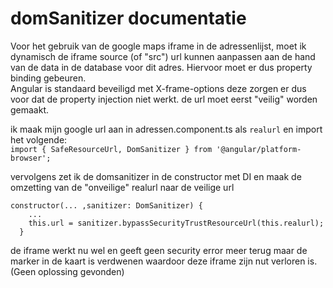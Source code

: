 # domSanitizer documentatie

Voor het gebruik van de google maps iframe in de adressenlijst, moet ik dynamisch de iframe source (of "src") url kunnen aanpassen aan de hand van de data in de database voor dit adres. Hiervoor moet er dus property binding gebeuren.  
Angular is standaard beveiligd met X-frame-options deze zorgen er dus voor dat de property injection niet werkt. de url moet eerst "veilig" worden gemaakt.  

ik maak mijn google url aan in adressen.component.ts als `realurl` en import het volgende:  
`import { SafeResourceUrl, DomSanitizer } from '@angular/platform-browser';`  

vervolgens zet ik de domsanitizer in de constructor met DI en maak de omzetting van de "onveilige" realurl naar de veilige url
```
constructor(... ,sanitizer: DomSanitizer) {  
    ...  
    this.url = sanitizer.bypassSecurityTrustResourceUrl(this.realurl);  
  }
```  
de iframe werkt nu wel en geeft geen security error meer terug maar de marker in de kaart is verdwenen waardoor deze iframe zijn nut verloren is. (Geen oplossing gevonden)